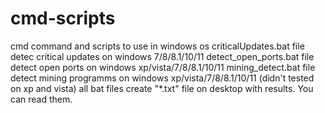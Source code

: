 # cmd-scripts
cmd command and scripts to use in windows os
criticalUpdates.bat file detec critical updates on windows 7/8/8.1/10/11
detect_open_ports.bat file detect open ports on windows xp/vista/7/8/8.1/10/11
mining_detect.bat file detect mining programms on windows xp/vista/7/8/8.1/10/11 (didn't tested on xp and vista)
all bat files create "*.txt" file on desktop with results.
You can read them.
